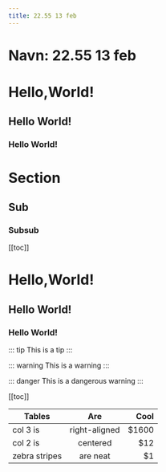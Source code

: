 ```yaml
---
title: 22.55 13 feb
---
```

# Navn: 22.55 13 feb

# Hello,World!

## Hello World!

### Hello World!

# Section

## Sub

### Subsub

[[toc]]  


# Hello,World!

## Hello World!

### Hello World!

::: tip
This is a tip
:::   

::: warning
This is a warning
:::  

::: danger
This is a dangerous warning
:::  

[[toc]]  

| Tables        | Are           | Cool  |
| ------------- |:-------------:| -----:|
| col 3 is      | right-aligned | $1600 |
| col 2 is      | centered      |   $12 |
| zebra stripes | are neat      |    $1 |
